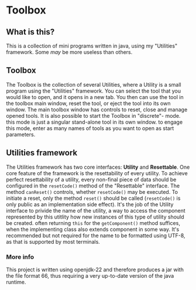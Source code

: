# Toolbox
## What is this?
This is a collection of mini programs written in java, using my "Utilities" framework. Some *may* be more useless than others.
## Toolbox
The Toolbox is the collection of several Utilities, where a Utility is a small program using the "Utilities" framework.
You can select the tool that you would like to open, and it opens in a new tab. You then can use the tool in the toolbox
main window, reset the tool, or eject the tool into its own window. The main toolbox window has controls to reset, close
and manage opened tools. It is also possible to start the Toolbox in "discrete"- mode. this mode is just a singular
stand-alone tool in its own window. to engage this mode, enter as many names of tools as you want to open as start parameters.
## Utilities framework
The Utilities framework has two core interfaces: **Utility** and **Resettable**. One core feature of the framework is the
resettability of every utility. To achieve perfect resettability of a utility, every non-final piece of data should be configured
in the `resetCode()` method of the "Resettable" interface. The method `canReset()` controls, whether `resetCode()` may be executed.
To initiate a reset, only the method `reset()` should be called (`resetCode()` is only public as an implementation side effect).
It's the job of the Utility interface to privide the name of the utility, a way to access the component represented by this utitlity
how new instances of this type of utility should be created. often returning `this` for the `getComponent()` method suffices,
when the implementing class also extends component in some way. It's recommended but not required for the name to be formatted using UTF-8,
as that is supported by most terminals.
### More info
This project is written using openjdk-22 and therefore produces a jar with the file format 66, thus requiring a very
up-to-date version of the java runtime.